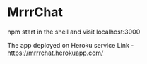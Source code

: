 # MrrrChat
npm start in the shell and visit localhost:3000

The app deployed on Heroku service
Link - https://mrrrchat.herokuapp.com/
